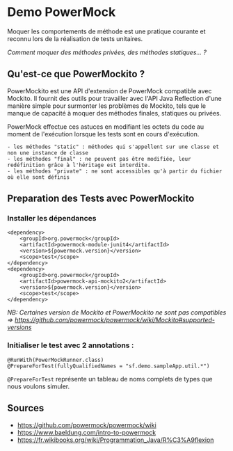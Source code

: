 # Demo PowerMock

Moquer les comportements de méthode est une pratique courante et reconnu lors de la réalisation de tests unitaires. 

*Comment moquer des méthodes privées, des méthodes statiques... ?*

## Qu'est-ce que PowerMockito ?
PowerMockito est une API d'extension de PowerMock compatible avec Mockito. Il fournit des outils pour travailler 
avec l'API Java Reflection d'une manière simple pour surmonter les problèmes de Mockito, tels que le manque de capacité 
à moquer des méthodes finales, statiques ou privées.

PowerMock effectue ces astuces en modifiant les octets du code au moment de l'exécution lorsque les tests sont en cours d'exécution.

    - les méthodes "static" : méthodes qui s'appellent sur une classe et non une instance de classe
    - les méthodes "final" : ne peuvent pas être modifiée, leur redéfinition grâce à l'héritage est interdite.
    - les méthodes "private" : ne sont accessibles qu'à partir du fichier où elle sont définis


## Preparation des Tests avec PowerMockito
### Installer les dépendances

    <dependency>
        <groupId>org.powermock</groupId>
        <artifactId>powermock-module-junit4</artifactId>
        <version>${powermock.version}</version>
        <scope>test</scope>
    </dependency>
    <dependency>
        <groupId>org.powermock</groupId>
        <artifactId>powermock-api-mockito2</artifactId>
        <version>${powermock.version}</version>
        <scope>test</scope>
    </dependency>

*NB: Certaines version de Mockito et PowerMockito ne sont pas compatibles
=> https://github.com/powermock/powermock/wiki/Mockito#supported-versions*

### Initialiser le test avec 2 annotations :

    @RunWith(PowerMockRunner.class)
    @PrepareForTest(fullyQualifiedNames = "sf.demo.sampleApp.util.*")

`@PrepareForTest` représente un tableau de noms complets de types que nous voulons simuler.

## Sources
* https://github.com/powermock/powermock/wiki
* https://www.baeldung.com/intro-to-powermock
* https://fr.wikibooks.org/wiki/Programmation_Java/R%C3%A9flexion


    